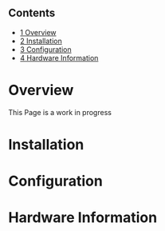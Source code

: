 ## Contents

*   [1 Overview](#Overview)
*   [2 Installation](#Installation)
*   [3 Configuration](#Configuration)
*   [4 Hardware Information](#Hardware_Information)

# Overview

This Page is a work in progress

# Installation

# Configuration

# Hardware Information